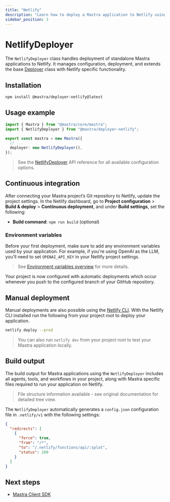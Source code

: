 ```yaml
---
title: "Netlify"
description: "Learn how to deploy a Mastra application to Netlify using the Mastra NetlifyDeployer"
sidebar_position: 3
---
```


# NetlifyDeployer

The `NetlifyDeployer` class handles deployment of standalone Mastra applications to Netlify. It manages configuration, deployment, and extends the base [Deployer](/docs/reference/deployer) class with Netlify specific functionality.

## Installation

```bash copy
npm install @mastra/deployer-netlify@latest
```

## Usage example

```typescript filename="src/mastra/index.ts" showLineNumbers copy
import { Mastra } from "@mastra/core/mastra";
import { NetlifyDeployer } from "@mastra/deployer-netlify";

export const mastra = new Mastra({
  // ...
  deployer: new NetlifyDeployer(),
});
```

> See the [NetlifyDeployer](/docs/reference/deployer/netlify) API reference for all available configuration options.

## Continuous integration

After connecting your Mastra project’s Git repository to Netlify, update the project settings. In the Netlify dashboard, go to **Project configuration** > **Build & deploy** > **Continuous deployment**, and under **Build settings**, set the following:

- **Build command**: `npm run build` (optional)

### Environment variables

Before your first deployment, make sure to add any environment variables used by your application. For example, if you're using OpenAI as the LLM, you'll need to set `OPENAI_API_KEY` in your Netlify project settings.

> See [Environment variables overview](https://docs.netlify.com/environment-variables/overview/) for more details.

Your project is now configured with automatic deployments which occur whenever you push to the configured branch of your GitHub repository.

## Manual deployment

Manual deployments are also possible using the [Netlify CLI](https://docs.netlify.com/cli/get-started/). With the Netlify CLI installed run the following from your project root to deploy your application.

```bash copy
netlify deploy --prod
```

> You can also run `netlify dev` from your project root to test your Mastra application locally.

## Build output

The build output for Mastra applications using the `NetlifyDeployer` includes all agents, tools, and workflows in your project, along with Mastra specific files required to run your application on Netlify.

> File structure information available - see original documentation for detailed tree view.

The `NetlifyDeployer` automatically generates a `config.json` configuration file in `.netlify/v1` with the following settings:

```json
{
  "redirects": [
    {
      "force": true,
      "from": "/*",
      "to": "/.netlify/functions/api/:splat",
      "status": 200
    }
  ]
}
```

## Next steps

- [Mastra Client SDK](/docs/reference/client-js/mastra-client)
